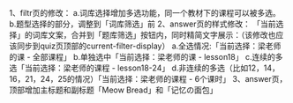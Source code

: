 1、filtr页的修改：
    a.词库选择增加多选功能，同一个教材下的课程可以被多选。
    b.题型选择的部分，调整到「词库筛选」前
2、answer页的样式修改：
    「当前选择」的词库文案，合并到「题库筛选」按钮内，同时精简文字展示：（该修改也应该同步到quiz页顶部的current-filter-display）
    a.全选情况:「当前选择：梁老师的课 - 全部课程」
    b.单独选中「当前选择：梁老师的课 - lesson18」
    c.连续的多选「当前选择：梁老师的课程 - lesson18-24」
    d.非连续的多选（比如12，14，16，21，24，25的情况）「当前选择：梁老师的课程 - 6个课时」
3、answer页，顶部增加主标题和副标题「Meow Bread」和「记忆の面包」
